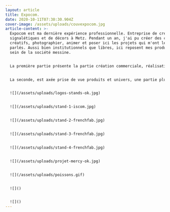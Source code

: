 ```yaml
---
layout: article
title: Expocom.
date: 2020-10-11T07:30:30.904Z
cover-image: /assets/uploads/couvexpocom.jpg
article-content: >-
  Expocom est ma dernière expérience professionnelle. Entreprise de création de
  signalétiques et de décors à Metz. Pendant un an, j'ai pu créer des contenus
  créatifs, photographier, animer et poser ici les projets qui m'ont le plus
  parlés. Aussi bien institutionnels que libres, ici reposent mes productions au
  sein de la société messine. 


  La première partie présente la partie création commerciale, réalisations de stands, moodboards projets  animations des produits mis en avant Covid-19 & réseaux sociaux.


  La seconde, est axée prise de vue produits et univers, une partie plus libre et moins commerciale mais qui fait échos à la partie créative de la société.


  ![](/assets/uploads/logos-stands-ok.jpg)


  ![](/assets/uploads/stand-1-iscom.jpg)


  ![](/assets/uploads/stand-2-frenchfab.jpg)


  ![](/assets/uploads/stand-3-frenchfab.jpg)


  ![](/assets/uploads/stand-4-frenchfab.jpg)


  ![](/assets/uploads/projet-mercy-ok.jpg)


  ![](/assets/uploads/poissons.gif)


  ![]()


  ![]()
---
```

